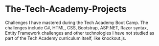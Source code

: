 # The-Tech-Academy-Projects
Challenges I have mastered during the Tech Academy Boot Camp. The challenges include C#, HTML, CSS, Bootstrap, ASP.NET, Razor syntax, Entity Framework challenges and other technologies I have not studied as part of the Tech Academy curriculum itself, like knockout.js.
